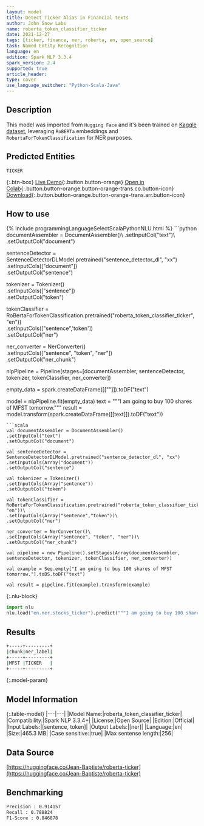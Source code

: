 ```yaml
---
layout: model
title: Detect Ticker Alias in Financial texts
author: John Snow Labs
name: roberta_token_classifier_ticker
date: 2021-12-27
tags: [ticker, finance, ner, roberta, en, open_source]
task: Named Entity Recognition
language: en
edition: Spark NLP 3.3.4
spark_version: 2.4
supported: true
article_header:
type: cover
use_language_switcher: "Python-Scala-Java"
---
```


## Description

This model was imported from `Hugging Face` and it's been trained on [Kaggle dataset](https://www.kaggle.com/omermetinn/tweets-about-the-top-companies-from-2015-to-2020), leveraging `RoBERTa` embeddings and `RobertaForTokenClassification` for NER purposes.

## Predicted Entities

`TICKER`

{:.btn-box}
[Live Demo](https://demo.johnsnowlabs.com/public/NER_TICKER/){:.button.button-orange}
[Open in Colab](https://colab.research.google.com/github/JohnSnowLabs/spark-nlp-workshop/blob/master/tutorials/streamlit_notebooks/NER.ipynb){:.button.button-orange.button-orange-trans.co.button-icon}
[Download](https://s3.amazonaws.com/auxdata.johnsnowlabs.com/public/models/roberta_token_classifier_ticker_en_3.3.4_2.4_1640603190724.zip){:.button.button-orange.button-orange-trans.arr.button-icon}

## How to use



<div class="tabs-box" markdown="1">
{% include programmingLanguageSelectScalaPythonNLU.html %}
```python
documentAssembler = DocumentAssembler()\
.setInputCol("text")\
.setOutputCol("document")

sentenceDetector = SentenceDetectorDLModel.pretrained("sentence_detector_dl", "xx")\
.setInputCols(["document"])\
.setOutputCol("sentence")

tokenizer = Tokenizer()\
.setInputCols(["sentence"])\
.setOutputCol("token")

tokenClassifier = RoBertaForTokenClassification.pretrained("roberta_token_classifier_ticker", "en"))\
.setInputCols(["sentence",'token'])\
.setOutputCol("ner")

ner_converter = NerConverter()\
.setInputCols(["sentence", "token", "ner"])\
.setOutputCol("ner_chunk")

nlpPipeline = Pipeline(stages=[documentAssembler, sentenceDetector, tokenizer, tokenClassifier, ner_converter])

empty_data = spark.createDataFrame([[""]]).toDF("text")

model = nlpPipeline.fit(empty_data)
text = """I am going to buy 100 shares of MFST tomorrow."""
result = model.transform(spark.createDataFrame([[text]]).toDF("text"))
```
```scala
val documentAssembler = DocumentAssembler()
.setInputCol("text")
.setOutputCol("document")

val sentenceDetector = SentenceDetectorDLModel.pretrained("sentence_detector_dl", "xx")
.setInputCols(Array("document"))
.setOutputCol("sentence")

val tokenizer = Tokenizer()
.setInputCols(Array("sentence"))
.setOutputCol("token")

val tokenClassifier = RoBertaForTokenClassification.pretrained("roberta_token_classifier_ticker", "en"))\
.setInputCols(Array("sentence","token"))\
.setOutputCol("ner")

ner_converter = NerConverter()\
.setInputCols(Array("sentence", "token", "ner"))\
.setOutputCol("ner_chunk")

val pipeline = new Pipeline().setStages(Array(documentAssembler, sentenceDetector, tokenizer, tokenClassifier, ner_converter))

val example = Seq.empty["I am going to buy 100 shares of MFST tomorrow."].toDS.toDF("text")

val result = pipeline.fit(example).transform(example)
```


{:.nlu-block}
```python
import nlu
nlu.load("en.ner.stocks_ticker").predict("""I am going to buy 100 shares of MFST tomorrow.""")
```

</div>

## Results

```bash
+-----+---------+
|chunk|ner_label|
+-----+---------+
|MFST |TICKER   |
+-----+---------+
```

{:.model-param}
## Model Information

{:.table-model}
|---|---|
|Model Name:|roberta_token_classifier_ticker|
|Compatibility:|Spark NLP 3.3.4+|
|License:|Open Source|
|Edition:|Official|
|Input Labels:|[sentence, token]|
|Output Labels:|[ner]|
|Language:|en|
|Size:|465.3 MB|
|Case sensitive:|true|
|Max sentense length:|256|

## Data Source

[https://huggingface.co/Jean-Baptiste/roberta-ticker](https://huggingface.co/Jean-Baptiste/roberta-ticker)

## Benchmarking

```bash
Precision : 0.914157
Recall : 0.788824
F1-Score : 0.846878
```